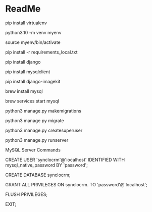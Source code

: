 
# ReadMe

pip install virtualenv

python3.10 -m venv myenv

source myenv/bin/activate

pip install -r requirements_local.txt

pip install django

pip install mysqlclient

pip install django-imagekit

brew install mysql

brew services start mysql

python3 manage.py makemigrations

python3 manage.py migrate

python3 manage.py createsuperuser

python3 manage.py runserver

MySQL Server Commands
<!-- -- Create a new user -->
CREATE USER 'synclocrm'@'localhost' IDENTIFIED WITH mysql_native_password BY 'password';

<!-- -- Create a new database -->
CREATE DATABASE synclocrm;

<!-- -- Grant privileges to the new user -->
GRANT ALL PRIVILEGES ON synclocrm. TO 'password'@'localhost';

<!-- -- Flush privileges to apply changes -->
FLUSH PRIVILEGES;

<!-- -- Exit MySQL -->
EXIT;
